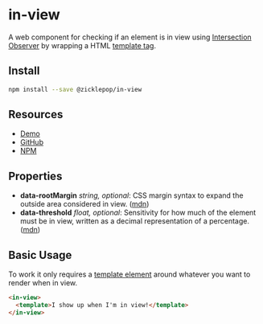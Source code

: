 # in-view

A web component for checking if an element is in view using [Intersection Observer](https://developer.mozilla.org/en-US/docs/Web/API/IntersectionObserver) by wrapping a HTML [template tag](https://developer.mozilla.org/en-US/docs/Web/HTML/Element/template).

## Install

```sh
npm install --save @zicklepop/in-view
```

## Resources

- [Demo](http://zicklepop.github.io/in-view/demo.html)
- [GitHub](https://github.com/zicklepop/in-view)
- [NPM](https://www.npmjs.com/package/@zicklepop/in-view)

## Properties

- **data-rootMargin** _string, optional_: CSS margin syntax to expand the outside area considered in view. ([mdn](https://developer.mozilla.org/en-US/docs/Web/API/IntersectionObserver/rootMargin))
- **data-threshold** _float, optional_: Sensitivity for how much of the element must be in view, written as a decimal representation of a percentage. ([mdn](https://developer.mozilla.org/en-US/docs/Web/API/IntersectionObserver/thresholds))

## Basic Usage

To work it only requires a [template element](https://developer.mozilla.org/en-US/docs/Web/HTML/Element/template) around whatever you want to render when in view.

```html
<in-view>
  <template>I show up when I'm in view!</template>
</in-view>
```

